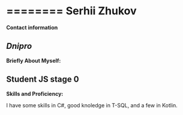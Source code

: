 ========
**Serhii Zhukov**
========
**Contact information**

***Dnipro***
--------
**Briefly About Myself:**

Student JS stage 0
--------
**Skills and Proficiency:**

I have some skills in C#, 
good knoledge in T-SQL, 
and a few in Kotlin.